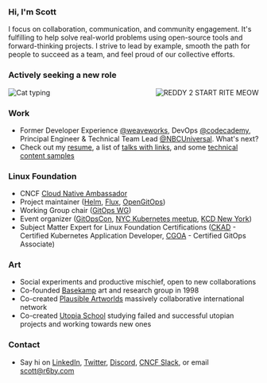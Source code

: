 ### Hi, I'm Scott

I focus on collaboration, communication, and community engagement. It's fulfilling to help solve real-world problems using open-source tools and forward-thinking projects. I strive to lead by example, smooth the path for people to succeed as a team, and feel proud of our collective efforts.

### Actively seeking a new role
<!--
Keep README image upload in GH user assets to allow use in plain HTML IMG tag below, needed to right-align.
![reddy2startmeow](https://github.com/scottrigby/scottrigby/assets/407675/f722a625-c6dd-447a-9dc0-27c49f03f114)
-->

![Cat typing](https://github.com/scottrigby/scottrigby/assets/407675/008d6f26-fb36-4f95-bbd6-25f60cddb261 "Cat typing")
<img align="right" src="https://github.com/scottrigby/scottrigby/assets/407675/f722a625-c6dd-447a-9dc0-27c49f03f114" alt="REDDY 2 START RITE MEOW" title="REDDY 2 START RITE MEOW">
<br clear="right"/>

### Work
- Former Developer Experience [@weaveworks](https://www.weave.works/), DevOps [@codecademy](https://www.codecademy.com/), Principal Engineer & Technical Team Lead [@NBCUniversal](https://www.nbcuniversal.com/). What's next?
- Check out my [resume](https://docs.google.com/document/d/1DW6DglPUXgqB_x09xFo25B4uo7bxMxVe9I3bY5eHcr4/edit?usp=sharing), a list of [talks with links](https://docs.google.com/document/d/1RvBPFa_3CRi0DeOFlU1GNOzHqmn1NJ5jgA3D-tN4cE0/edit?usp=sharing), and some [technical content samples](https://docs.google.com/document/d/1MgSbKdB3dI4lWlzpeg3ON4kFpM8UY60892qhmXKF-Uo/edit?usp=sharing)

### Linux Foundation
- CNCF [Cloud Native Ambassador](https://www.cncf.io/people/ambassadors/)
- Project maintainer ([Helm](https://helm.sh/), [Flux](https://fluxcd.io/), [OpenGitOps](https://opengitops.dev/))
- Working Group chair ([GitOps WG](https://github.com/cncf/tag-app-delivery/tree/main/gitops-wg))
- Event organizer ([GitOpsCon](https://events.linuxfoundation.org/cdcon-gitopscon/), [NYC Kubernetes meetup](https://www.meetup.com/new-york-kubernetes-meetup/), [KCD New York](https://community.cncf.io/events/details/cncf-kcd-new-york-presents-kcd-new-york-2024/))
- Subject Matter Expert for Linux Foundation Certifications ([CKAD](https://training.linuxfoundation.org/certification/certified-kubernetes-application-developer-ckad/) - Certified Kubernetes Application Developer, [CGOA](https://training.linuxfoundation.org/certification/certified-gitops-associate-cgoa/) - Certified GitOps Associate)

### Art
- Social experiments and productive mischief, open to new collaborations
- Co-founded [Basekamp](HTTP://basekamp.com) art and research group in 1998
- Co-created [Plausible Artworlds](https://www.plausibleartworlds.org/) massively collaborative international network
- Co-created [Utopia School](https://www.facebook.com/UtopiaSchool/) studying failed and successful utopian projects and working towards new ones

### Contact
- Say hi on [LinkedIn](https://www.linkedin.com/in/scottrigby/), [Twitter](https://twitter.com/r6by), [Discord](https://discord.com/users/707649655483269130), [CNCF Slack](https://cloud-native.slack.com/team/U87S2849H), or email <scott@r6by.com>
<!--
**scottrigby/scottrigby** is a ✨ _special_ ✨ repository because its `README.md` (this file) appears on your GitHub profile.

Here are some ideas to get you started:

- 🔭 I’m currently working on ...
- 🌱 I’m currently learning ...
- 👯 I’m looking to collaborate on ...
- 🤔 I’m looking for help with ...
- 💬 Ask me about ...
- 📫 How to reach me: ...
- 😄 Pronouns: ...
- ⚡ Fun fact: ...
-->
